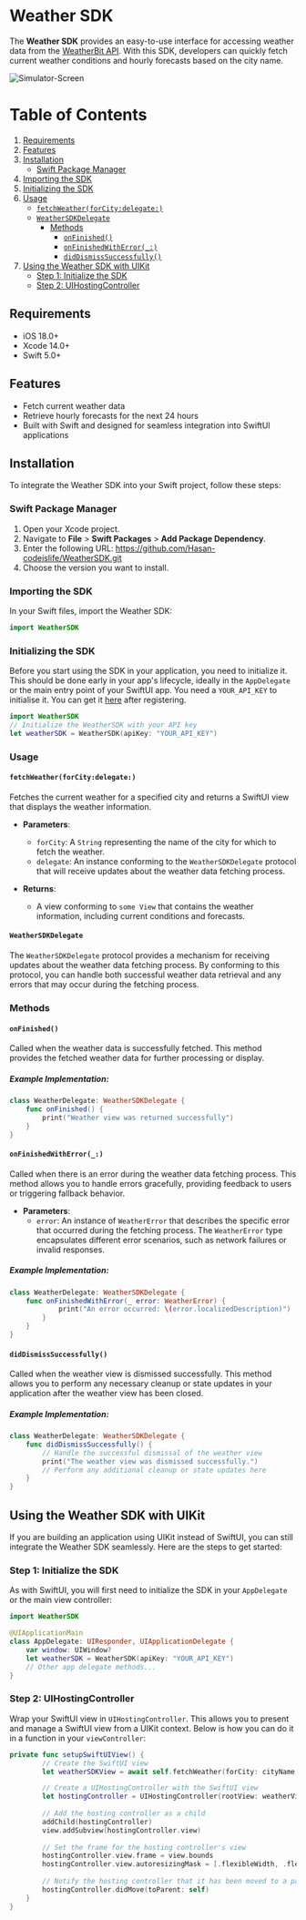 # Weather SDK

The **Weather SDK** provides an easy-to-use interface for accessing weather data from the [WeatherBit API](https://www.weatherbit.io/). With this SDK, developers can quickly fetch current weather conditions and hourly forecasts based on the city name.

![Simulator-Screen](https://github.com/user-attachments/assets/6b0ec19a-29e6-463a-802a-bf0fddfd32cf)

# Table of Contents

1. [Requirements](#requirements)
2. [Features](#features)
3. [Installation](#installation)
   - [Swift Package Manager](#swift-package-manager)
4. [Importing the SDK](#importing-the-sdk)
5. [Initializing the SDK](#initializing-the-sdk)
6. [Usage](#usage)
   - [`fetchWeather(forCity:delegate:)`](#fetchweatherforcitydelegate)
   - [`WeatherSDKDelegate`](#weathersdkdelegate)
     - [Methods](#methods)
       - [`onFinished()`](#onfinished)
       - [`onFinishedWithError(_:)`](#onfinishedwitherror_)
       - [`didDismissSuccessfully()`](#diddismisssuccessfully)
7. [Using the Weather SDK with UIKit](#using-the-weather-sdk-with-uikit)
   - [Step 1: Initialize the SDK](#step-1-initialize-the-sdk)
   - [Step 2: UIHostingController](#step-2-uihostingcontroller)
  
## Requirements

- iOS 18.0+
- Xcode 14.0+
- Swift 5.0+

## Features

- Fetch current weather data
- Retrieve hourly forecasts for the next 24 hours
- Built with Swift and designed for seamless integration into SwiftUI applications

## Installation

To integrate the Weather SDK into your Swift project, follow these steps:

### Swift Package Manager

1. Open your Xcode project.
2. Navigate to **File** > **Swift Packages** > **Add Package Dependency**.
3. Enter the following URL: https://github.com/Hasan-codeislife/WeatherSDK.git
4. Choose the version you want to install.

### Importing the SDK

In your Swift files, import the Weather SDK:

```swift
import WeatherSDK
```

### Initializing the SDK
Before you start using the SDK in your application, you need to initialize it. This should be done early in your app's lifecycle, ideally in the `AppDelegate` or the main entry point of your SwiftUI app. You need a `YOUR_API_KEY` to initialise it. You can get it [here](https://www.weatherbit.io) after registering.

```swift
import WeatherSDK
// Initialize the WeatherSDK with your API key
let weatherSDK = WeatherSDK(apiKey: "YOUR_API_KEY")
````
### Usage

#### `fetchWeather(forCity:delegate:)`

Fetches the current weather for a specified city and returns a SwiftUI view that displays the weather information.

- **Parameters**:
  - `forCity`: A `String` representing the name of the city for which to fetch the weather.
  - `delegate`: An instance conforming to the `WeatherSDKDelegate` protocol that will receive updates about the weather data fetching process.

- **Returns**: 
  - A view conforming to `some View` that contains the weather information, including current conditions and forecasts.

#### `WeatherSDKDelegate`

The `WeatherSDKDelegate` protocol provides a mechanism for receiving updates about the weather data fetching process. By conforming to this protocol, you can handle both successful weather data retrieval and any errors that may occur during the fetching process.

### Methods

#### `onFinished()`

Called when the weather data is successfully fetched. This method provides the fetched weather data for further processing or display.

##### Example Implementation:

```swift
class WeatherDelegate: WeatherSDKDelegate {
    func onFinished() {
        print("Weather view was returned successfully")
    }
}
````

#### `onFinishedWithError(_:)`

Called when there is an error during the weather data fetching process. This method allows you to handle errors gracefully, providing feedback to users or triggering fallback behavior.

- **Parameters**:
  - `error`: An instance of `WeatherError` that describes the specific error that occurred during the fetching process. The `WeatherError` type encapsulates different error scenarios, such as network failures or invalid responses.

##### Example Implementation:

```swift
class WeatherDelegate: WeatherSDKDelegate {
    func onFinishedWithError(_ error: WeatherError) {
            print("An error occurred: \(error.localizedDescription)")
        }
    }
}
```
#### `didDismissSuccessfully()`

Called when the weather view is dismissed successfully. This method allows you to perform any necessary cleanup or state updates in your application after the weather view has been closed.

##### Example Implementation:

```swift
class WeatherDelegate: WeatherSDKDelegate {
    func didDismissSuccessfully() {
        // Handle the successful dismissal of the weather view
        print("The weather view was dismissed successfully.")
        // Perform any additional cleanup or state updates here
    }
}
```
## Using the Weather SDK with UIKit

If you are building an application using UIKit instead of SwiftUI, you can still integrate the Weather SDK seamlessly. Here are the steps to get started:

### Step 1: Initialize the SDK

As with SwiftUI, you will first need to initialize the SDK in your `AppDelegate` or the main view controller:

```swift
import WeatherSDK

@UIApplicationMain
class AppDelegate: UIResponder, UIApplicationDelegate {
    var window: UIWindow?
    let weatherSDK = WeatherSDK(apiKey: "YOUR_API_KEY")
    // Other app delegate methods...
}
```
### Step 2: UIHostingController
Wrap your SwiftUI view in `UIHostingController`. This allows you to present and manage a SwiftUI view from a UIKit context. Below is how you can do it in a function in your `viewController`:
```swift
private func setupSwiftUIView() {
        // Create the SwiftUI view
        let weatherSDKView = await self.fetchWeather(forCity: cityName, delegate: self)

        // Create a UIHostingController with the SwiftUI view
        let hostingController = UIHostingController(rootView: weatherView)
        
        // Add the hosting controller as a child
        addChild(hostingController)
        view.addSubview(hostingController.view)
        
        // Set the frame for the hosting controller's view
        hostingController.view.frame = view.bounds
        hostingController.view.autoresizingMask = [.flexibleWidth, .flexibleHeight]
        
        // Notify the hosting controller that it has been moved to a parent
        hostingController.didMove(toParent: self)
    }
}
```
